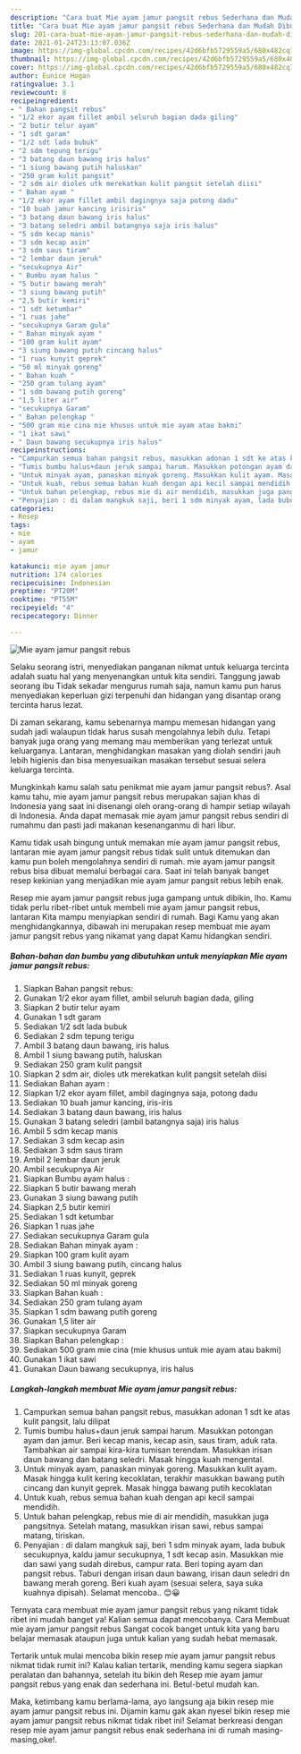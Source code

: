 ```yaml
---
description: "Cara buat Mie ayam jamur pangsit rebus Sederhana dan Mudah Dibuat"
title: "Cara buat Mie ayam jamur pangsit rebus Sederhana dan Mudah Dibuat"
slug: 201-cara-buat-mie-ayam-jamur-pangsit-rebus-sederhana-dan-mudah-dibuat
date: 2021-01-24T23:13:07.036Z
image: https://img-global.cpcdn.com/recipes/42d6bfb5729559a5/680x482cq70/mie-ayam-jamur-pangsit-rebus-foto-resep-utama.jpg
thumbnail: https://img-global.cpcdn.com/recipes/42d6bfb5729559a5/680x482cq70/mie-ayam-jamur-pangsit-rebus-foto-resep-utama.jpg
cover: https://img-global.cpcdn.com/recipes/42d6bfb5729559a5/680x482cq70/mie-ayam-jamur-pangsit-rebus-foto-resep-utama.jpg
author: Eunice Hogan
ratingvalue: 3.1
reviewcount: 8
recipeingredient:
- " Bahan pangsit rebus"
- "1/2 ekor ayam fillet ambil seluruh bagian dada giling"
- "2 butir telur ayam"
- "1 sdt garam"
- "1/2 sdt lada bubuk"
- "2 sdm tepung terigu"
- "3 batang daun bawang iris halus"
- "1 siung bawang putih haluskan"
- "250 gram kulit pangsit"
- "2 sdm air dioles utk merekatkan kulit pangsit setelah diisi"
- " Bahan ayam "
- "1/2 ekor ayam fillet ambil dagingnya saja potong dadu"
- "10 buah jamur kancing irisiris"
- "3 batang daun bawang iris halus"
- "3 batang seledri ambil batangnya saja iris halus"
- "5 sdm kecap manis"
- "3 sdm kecap asin"
- "3 sdm saus tiram"
- "2 lembar daun jeruk"
- "secukupnya Air"
- " Bumbu ayam halus "
- "5 butir bawang merah"
- "3 siung bawang putih"
- "2,5 butir kemiri"
- "1 sdt ketumbar"
- "1 ruas jahe"
- "secukupnya Garam gula"
- " Bahan minyak ayam "
- "100 gram kulit ayam"
- "3 siung bawang putih cincang halus"
- "1 ruas kunyit geprek"
- "50 ml minyak goreng"
- " Bahan kuah "
- "250 gram tulang ayam"
- "1 sdm bawang putih goreng"
- "1,5 liter air"
- "secukupnya Garam"
- " Bahan pelengkap "
- "500 gram mie cina mie khusus untuk mie ayam atau bakmi"
- "1 ikat sawi"
- " Daun bawang secukupnya iris halus"
recipeinstructions:
- "Campurkan semua bahan pangsit rebus, masukkan adonan 1 sdt ke atas kulit pangsit, lalu dilipat"
- "Tumis bumbu halus+daun jeruk sampai harum. Masukkan potongan ayam dan jamur. Beri kecap manis, kecap asin, saus tiram, aduk rata. Tambahkan air sampai kira-kira tumisan terendam. Masukkan irisan daun bawang dan batang seledri. Masak hingga kuah mengental."
- "Untuk minyak ayam, panaskan minyak goreng. Masukkan kulit ayam. Masak hingga kulit kering kecoklatan, terakhir masukkan bawang putih cincang dan kunyit geprek. Masak hingga bawang putih kecoklatan"
- "Untuk kuah, rebus semua bahan kuah dengan api kecil sampai mendidih."
- "Untuk bahan pelengkap, rebus mie di air mendidih, masukkan juga pangsitnya. Setelah matang, masukkan irisan sawi, rebus sampai matang, tiriskan."
- "Penyajian : di dalam mangkuk saji, beri 1 sdm minyak ayam, lada bubuk secukupnya, kaldu jamur secukupnya, 1 sdt kecap asin. Masukkan mie dan sawi yang sudah direbus, campur rata. Beri toping ayam dan pangsit rebus. Taburi dengan irisan daun bawang, irisan daun seledri dn bawang merah goreng. Beri kuah ayam (sesuai selera, saya suka kuahnya dipisah). Selamat mencoba.. 😊😀"
categories:
- Resep
tags:
- mie
- ayam
- jamur

katakunci: mie ayam jamur 
nutrition: 174 calories
recipecuisine: Indonesian
preptime: "PT20M"
cooktime: "PT55M"
recipeyield: "4"
recipecategory: Dinner

---
```



![Mie ayam jamur pangsit rebus](https://img-global.cpcdn.com/recipes/42d6bfb5729559a5/680x482cq70/mie-ayam-jamur-pangsit-rebus-foto-resep-utama.jpg)

Selaku seorang istri, menyediakan panganan nikmat untuk keluarga tercinta adalah suatu hal yang menyenangkan untuk kita sendiri. Tanggung jawab seorang ibu Tidak sekadar mengurus rumah saja, namun kamu pun harus menyediakan keperluan gizi terpenuhi dan hidangan yang disantap orang tercinta harus lezat.

Di zaman  sekarang, kamu sebenarnya mampu memesan hidangan yang sudah jadi walaupun tidak harus susah mengolahnya lebih dulu. Tetapi banyak juga orang yang memang mau memberikan yang terlezat untuk keluarganya. Lantaran, menghidangkan masakan yang diolah sendiri jauh lebih higienis dan bisa menyesuaikan masakan tersebut sesuai selera keluarga tercinta. 



Mungkinkah kamu salah satu penikmat mie ayam jamur pangsit rebus?. Asal kamu tahu, mie ayam jamur pangsit rebus merupakan sajian khas di Indonesia yang saat ini disenangi oleh orang-orang di hampir setiap wilayah di Indonesia. Anda dapat memasak mie ayam jamur pangsit rebus sendiri di rumahmu dan pasti jadi makanan kesenanganmu di hari libur.

Kamu tidak usah bingung untuk memakan mie ayam jamur pangsit rebus, lantaran mie ayam jamur pangsit rebus tidak sulit untuk ditemukan dan kamu pun boleh mengolahnya sendiri di rumah. mie ayam jamur pangsit rebus bisa dibuat memalui berbagai cara. Saat ini telah banyak banget resep kekinian yang menjadikan mie ayam jamur pangsit rebus lebih enak.

Resep mie ayam jamur pangsit rebus juga gampang untuk dibikin, lho. Kamu tidak perlu ribet-ribet untuk membeli mie ayam jamur pangsit rebus, lantaran Kita mampu menyiapkan sendiri di rumah. Bagi Kamu yang akan menghidangkannya, dibawah ini merupakan resep membuat mie ayam jamur pangsit rebus yang nikamat yang dapat Kamu hidangkan sendiri.

<!--inarticleads1-->

##### Bahan-bahan dan bumbu yang dibutuhkan untuk menyiapkan Mie ayam jamur pangsit rebus:

1. Siapkan  Bahan pangsit rebus:
1. Gunakan 1/2 ekor ayam fillet, ambil seluruh bagian dada, giling
1. Siapkan 2 butir telur ayam
1. Gunakan 1 sdt garam
1. Sediakan 1/2 sdt lada bubuk
1. Sediakan 2 sdm tepung terigu
1. Ambil 3 batang daun bawang, iris halus
1. Ambil 1 siung bawang putih, haluskan
1. Sediakan 250 gram kulit pangsit
1. Siapkan 2 sdm air, dioles utk merekatkan kulit pangsit setelah diisi
1. Sediakan  Bahan ayam :
1. Siapkan 1/2 ekor ayam fillet, ambil dagingnya saja, potong dadu
1. Sediakan 10 buah jamur kancing, iris-iris
1. Sediakan 3 batang daun bawang, iris halus
1. Gunakan 3 batang seledri (ambil batangnya saja) iris halus
1. Ambil 5 sdm kecap manis
1. Sediakan 3 sdm kecap asin
1. Sediakan 3 sdm saus tiram
1. Ambil 2 lembar daun jeruk
1. Ambil secukupnya Air
1. Siapkan  Bumbu ayam halus :
1. Siapkan 5 butir bawang merah
1. Gunakan 3 siung bawang putih
1. Siapkan 2,5 butir kemiri
1. Sediakan 1 sdt ketumbar
1. Siapkan 1 ruas jahe
1. Sediakan secukupnya Garam gula
1. Sediakan  Bahan minyak ayam :
1. Siapkan 100 gram kulit ayam
1. Ambil 3 siung bawang putih, cincang halus
1. Sediakan 1 ruas kunyit, geprek
1. Sediakan 50 ml minyak goreng
1. Siapkan  Bahan kuah :
1. Sediakan 250 gram tulang ayam
1. Siapkan 1 sdm bawang putih goreng
1. Gunakan 1,5 liter air
1. Siapkan secukupnya Garam
1. Siapkan  Bahan pelengkap :
1. Sediakan 500 gram mie cina (mie khusus untuk mie ayam atau bakmi)
1. Gunakan 1 ikat sawi
1. Gunakan  Daun bawang secukupnya, iris halus




<!--inarticleads2-->

##### Langkah-langkah membuat Mie ayam jamur pangsit rebus:

1. Campurkan semua bahan pangsit rebus, masukkan adonan 1 sdt ke atas kulit pangsit, lalu dilipat
1. Tumis bumbu halus+daun jeruk sampai harum. Masukkan potongan ayam dan jamur. Beri kecap manis, kecap asin, saus tiram, aduk rata. Tambahkan air sampai kira-kira tumisan terendam. Masukkan irisan daun bawang dan batang seledri. Masak hingga kuah mengental.
1. Untuk minyak ayam, panaskan minyak goreng. Masukkan kulit ayam. Masak hingga kulit kering kecoklatan, terakhir masukkan bawang putih cincang dan kunyit geprek. Masak hingga bawang putih kecoklatan
1. Untuk kuah, rebus semua bahan kuah dengan api kecil sampai mendidih.
1. Untuk bahan pelengkap, rebus mie di air mendidih, masukkan juga pangsitnya. Setelah matang, masukkan irisan sawi, rebus sampai matang, tiriskan.
1. Penyajian : di dalam mangkuk saji, beri 1 sdm minyak ayam, lada bubuk secukupnya, kaldu jamur secukupnya, 1 sdt kecap asin. Masukkan mie dan sawi yang sudah direbus, campur rata. Beri toping ayam dan pangsit rebus. Taburi dengan irisan daun bawang, irisan daun seledri dn bawang merah goreng. Beri kuah ayam (sesuai selera, saya suka kuahnya dipisah). Selamat mencoba.. 😊😀




Ternyata cara membuat mie ayam jamur pangsit rebus yang nikamt tidak ribet ini mudah banget ya! Kalian semua dapat mencobanya. Cara Membuat mie ayam jamur pangsit rebus Sangat cocok banget untuk kita yang baru belajar memasak ataupun juga untuk kalian yang sudah hebat memasak.

Tertarik untuk mulai mencoba bikin resep mie ayam jamur pangsit rebus nikmat tidak rumit ini? Kalau kalian tertarik, mending kamu segera siapkan peralatan dan bahannya, setelah itu bikin deh Resep mie ayam jamur pangsit rebus yang enak dan sederhana ini. Betul-betul mudah kan. 

Maka, ketimbang kamu berlama-lama, ayo langsung aja bikin resep mie ayam jamur pangsit rebus ini. Dijamin kamu gak akan nyesel bikin resep mie ayam jamur pangsit rebus nikmat tidak ribet ini! Selamat berkreasi dengan resep mie ayam jamur pangsit rebus enak sederhana ini di rumah masing-masing,oke!.

